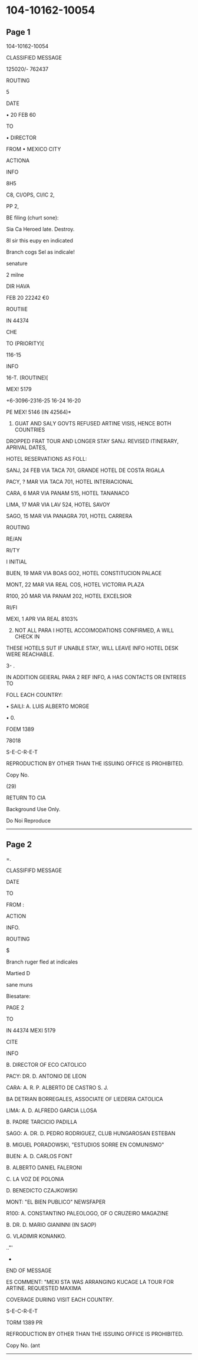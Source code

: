 # 104-10162-10054

## Page 1

104-10162-10054

CLASSIFIED MESSAGE

125020/- 762437

ROUTING

5

DATE

• 20 FEB 60

TO

• DIRECTOR

FROM • MEXICO CITY

ACTIONA

INFO

8H5

C8, Cl/OPS, CI/IC 2,

PP 2,

BE filing (churt sone):

Sia Ca Heroed late. Destroy.

8l sir this eupy en indicated

Branch cogs Sel as indicale!

senature

2 milne

DIR HAVA

FEB 20 22242 €0

ROUTIliE

IN 44374

CHE

TO (PRIORITY)[

116-15

INFO

16-T. (ROUTINE)[

MEX! 5179

+6-3096-2316-25 16-24 16-20

PE MEX! 5146 (IN 42564)*

1. GUAT AND SALY GOVTS REFUSED ARTINE VISIS, HENCE BOTH COUNTRIES

DROPPED FRAT TOUR AND LONGER STAY SANJ. REVISED ITINERARY, APRIVAL DATES,

HOTEL RESERVATIONS AS FOLL:

SANJ, 24 FEB VIA TACA 701, GRANDE HOTEL DE COSTA RIGALA

PACY, ? MAR VIA TACA 701, HOTEL INTERIACIONAL

CARA, 6 MAR VIA PANAM 515, HOTEL TANANACO

LIMA, 17 MAR VIA LAV 524, HOTEL SAVOY

SAGO, 15 MAR VIA PANAGRA 701, HOTEL CARRERA

ROUTING

RE/AN

RI/TY

I INITIAL

BUEN, 19 MAR VIA BOAS GO2, HOTEL CONSTITUCION PALACE

MONT, 22 MAR VIA REAL COS, HOTEL VICTORIA PLAZA

R100, 2Ó MAR VIA PANAM 202, HOTEL EXCELSIOR

RI/FI

MEXI, 1 APR VIA REAL 8103%

2. NOT ALL PARA I HOTEL ACCOIMODATIONS CONFIRMED, A WILL CHECK IN

THESE HOTELS SUT IF UNABLE STAY, WILL LEAVE INFO HOTEL DESK WERE REACHABLE.

3- .

IN ADDITION GEIERAL PARA 2 REF INFO, A HAS CONTACTS OR ENTREES TO

FOLL EACH COUNTRY:

• SAILI: A. LUIS ALBERTO MORGE

• 0.

FOEM 1389

78018

S-E-C-R-E-T

REPRODUCTION BY OTHER THAN THE ISSUING OFFICE IS PROHIBITED.

Copy No.

(29)

RETURN TO CIA

Background Use Only.

Do Noi Reproduce

---

## Page 2

=.

CLASSIFIFD MESSAGE

DATE

TO

FROM :

ACTION

INFO.

ROUTING

$

Branch ruger fled at indicales

Martied D

sane muns

Biesatare:

PAGE 2

TO

IN 44374 MEXI 5179

CITE

INFO

B. DIRECTOR OF ECO CATOLICO

PACY: DR. D. ANTONIO DE LEON

CARA: A. R. P. ALBERTO DE CASTRO S. J.

BA DETRIAN BORREGALES, ASSOCIATE OF LIEDERIA CATOLICA

LIMA: A. D. ALFREDO GARCIA LLOSA

B. PADRE TARCICIO PADILLA

SAGO: A. DR. D. PEDRO RODRIGUEZ, CLUB HUNGAROSAN ESTEBAN

B. MIGUEL PORADOWSKI, "ESTUDIOS SORRE EN COMUNISMO"

BUEN: A. D. CARLOS FONT

B. ALBERTO DANIEL FALERONI

C. LA VOZ DE POLONIA

D. BENEDICTO CZAJKOWSKI

MONT: "EL BIEN PUBLICO" NEWSFAPER

R100: A. CONSTANTINO PALEOLOGO, OF O CRUZEIRO MAGAZINE

B. DR. D. MARIO GIANINNI (IN SAOP)

G. VLADIMIR KONANKO.

.."'

-

END OF MESSAGE

ES COMMENT: "MEXI STA WAS ARRANGING KUCAGE LA TOUR FOR ARTINE. REQUESTED MAXIMA

COVERAGE DURING VISIT EACH COUNTRY.

S-E-C-R-E-T

TORM 1389 PR

REFRODUCTION BY OTHER THAN THE ISSUING OFFICE IS PROHIBITED.

Copy No. (ant

---

